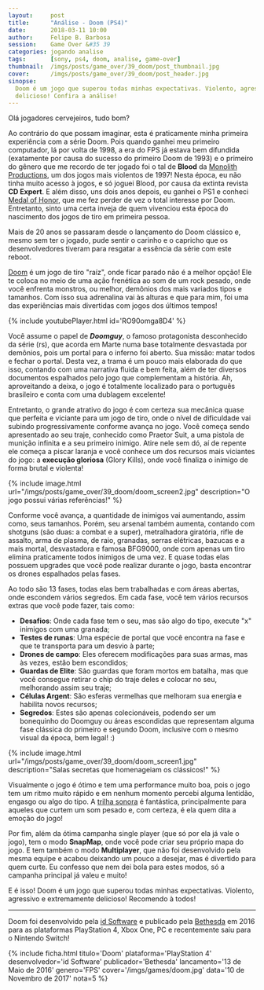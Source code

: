```yaml
---
layout:     post
title:      "Análise - Doom (PS4)"
date:       2018-03-11 10:00
author:     Felipe B. Barbosa
session:    Game Over &#35 39
categories: jogando analise
tags:       [sony, ps4, doom, analise, game-over]
thumbnail:  /imgs/posts/game_over/39_doom/post_thumbnail.jpg
cover:      /imgs/posts/game_over/39_doom/post_header.jpg
sinopse:
  Doom é um jogo que superou todas minhas expectativas. Violento, agressivo e extremamente
  delicioso! Confira a análise!
---
```

Olá jogadores cervejeiros, tudo bom?

Ao contrário do que possam imaginar, esta é praticamente minha primeira experiência com a série
Doom. Pois quando ganhei meu primeiro computador, lá por volta de 1998, a era do FPS já estava
bem difundida (exatamente por causa do sucesso do primeiro Doom de 1993) e o primeiro do gênero que
me recordo de ter jogado foi o tal de **Blood** da [Monolith Productions](https://www.lith.com/),
um dos jogos mais violentos de 1997! Nesta época, eu não tinha muito acesso à jogos, e só joguei
Blood, por causa da extinta revista **CD Expert**. E além disso, uns dois anos depois, eu ganhei
o PS1 e conheci [Medal of Honor](/jogando/analise/2014/09/11/analise-medal-of-honor-ps1.html),
que me fez perder de vez o total interesse por Doom. Entretanto, sinto uma certa inveja de quem
vivenciou esta época do nascimento dos jogos de tiro em primeira pessoa.

Mais de 20 anos se passaram desde o lançamento do Doom clássico e, mesmo sem ter o jogado,
pude sentir o carinho e o capricho que os desenvolvedores tiveram para resgatar a essência da
série com este reboot.

[Doom](https://doom.com/en-us/) é um jogo de tiro "raíz", onde ficar parado não é a melhor opção!
Ele te coloca no meio de uma ação frenética ao som de um rock pesado, onde você enfrenta monstros,
ou melhor, demônios dos mais variados tipos e tamanhos.
Com isso sua adrenalina vai às alturas e que para mim, foi uma das experiências mais divertidas com
jogos dos últimos tempos!

{% include youtubePlayer.html id='RO90omga8D4' %}

Você assume o papel de ***Doomguy***, o famoso protagonista desconhecido da série (rs), que acorda
em Marte numa base totalmente desvastada por demônios, pois um portal para o inferno foi aberto.
Sua missão: matar todos e fechar o portal. Desta vez, a trama é um pouco mais elaborada do que isso,
contando com uma narrativa fluida e bem feita, além de ter diversos documentos espalhados pelo jogo
que complementam a história. Ah, aproveitando a deixa, o jogo é totalmente localizado para o
português brasileiro e conta com uma dublagem excelente!

Entretanto, o grande atrativo do jogo é com certeza sua mecânica quase que perfeita e viciante
para um jogo de tiro, onde o nível de dificuldade vai subindo progressivamente conforme avança no
jogo. Você começa sendo apresentado ao seu traje, conhecido como Praetor Suit, a uma pistola de
munição infinita e a seu primeiro inimigo. Atire nele sem dó, aí de repente ele começa a piscar
laranja e você conhece um dos recursos mais viciantes do jogo: a **execução gloriosa** (Glory Kills),
onde você finaliza o inimigo de forma brutal e violenta!

{% include image.html
  url="/imgs/posts/game_over/39_doom/doom_screen2.jpg"
  description="O jogo possui várias referências!" %}

Conforme você avança, a quantidade de inimigos vai aumentando, assim como, seus tamanhos. Porém,
seu arsenal também aumenta, contando com shotguns (são duas: a combat e a super), metralhadora
giratória, rifle de assalto, arma de plasma, de raio, granadas, serras elétricas, bazucas e
a mais mortal, desvastadora e famosa BFG9000, onde com apenas um tiro elimina praticamente todos
inimigos de uma vez. E quase todas elas possuem upgrades que você pode realizar durante o jogo,
basta encontrar os drones espalhados pelas fases.

Ao todo são 13 fases, todas elas bem trabalhadas e com áreas abertas, onde escondem vários segredos.
Em cada fase, você tem vários recursos extras que você pode fazer, tais como:

- **Desafios**: Onde cada fase tem o seu, mas são algo do tipo, execute "x" inimigos com uma granada;
- **Testes de runas**: Uma espécie de portal que você encontra na fase e que te transporta para um
desvio à parte;
- **Drones de campo**: Eles oferecem modificações para suas armas, mas às vezes, estão bem escondidos;
- **Guardas de Elite**: São guardas que foram mortos em batalha, mas que você consegue retirar o chip
do traje deles e colocar no seu, melhorando assim seu traje;
- **Células Argent**: São esferas vermelhas que melhoram sua energia e habilita novos recursos;
- **Segredos**: Estes são apenas colecionáveis, podendo ser um bonequinho do Doomguy ou áreas escondidas
que representam alguma fase clássica do primeiro e segundo Doom, inclusive com o mesmo visual da
época, bem legal! :)

{% include image.html
  url="/imgs/posts/game_over/39_doom/doom_screen1.jpg"
  description="Salas secretas que homenageiam os clássicos!" %}

Visualmente o jogo é ótimo e tem uma performance muito boa, pois o jogo tem um ritmo muito rápido e
em nenhum momento percebi alguma lentidão, engasgo ou algo do tipo.
A [trilha sonora](https://open.spotify.com/album/0KQyC28P9808r0oKKNgHvp) é fantástica, principalmente
para aqueles que curtem um som pesado e, com certeza, é ela quem dita a emoção do jogo!

Por fim, além da ótima campanha single player (que só por ela já vale o jogo), tem o modo **SnapMap**,
onde você pode criar seu próprio mapa do jogo. E tem também o modo **Multiplayer**, que não foi
desenvolvido pela mesma equipe e acabou deixando um pouco a desejar, mas é divertido para quem
curte. Eu confesso que nem dei bola para estes modos, só a campanha principal já valeu e muito!

E é isso! Doom é um jogo que superou todas minhas expectativas. Violento, agressivo e
extremamente delicioso! Recomendo à todos!

---

Doom foi desenvolvido pela [id Software](https://www.idsoftware.com/en-us) e publicado pela
[Bethesda](https://bethesda.net/pt/dashboard) em 2016 para as plataformas PlayStation 4, Xbox One,
PC e recentemente saiu para o Nintendo Switch!


{% include ficha.html
  titulo='Doom'
  plataforma='PlayStation 4'
  desenvolvedor='id Software'
  publicador='Bethesda'
  lancamento='13 de Maio de 2016'
  genero='FPS'
  cover='/imgs/games/doom.jpg'
  data='10 de Novembro de 2017'
  nota=5 %}
